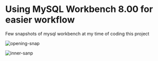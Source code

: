 # Using MySQL Workbench 8.00 for easier workflow

Few snapshots of mysql workbench at my time of coding this project

![opening-snap](https://firebasestorage.googleapis.com/v0/b/libraryprojectpyqt5.appspot.com/o/initial%2Fmysql%2Fsql-initial.jpg?alt=media&token=d0bed8ca-b7ba-477d-98fd-8192f9048af1)

![inner-sanp](https://firebasestorage.googleapis.com/v0/b/libraryprojectpyqt5.appspot.com/o/initial%2Fmysql%2Fsql-initial.jpg?alt=media&token=d0bed8ca-b7ba-477d-98fd-8192f9048af1)

